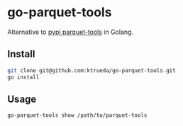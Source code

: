 # go-parquet-tools

Alternative to [pypi parquet-tools](https://pypi.org/project/parquet-tools/) in Golang.

## Install 

```bash
git clone git@github.com:ktrueda/go-parquet-tools.git
go install
```

## Usage

```bash
go-parquet-tools show /path/to/parquet-tools
```
